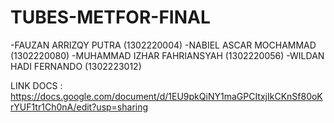 # TUBES-METFOR-FINAL
-FAUZAN ARRIZQY PUTRA (1302220004)
-NABIEL ASCAR MOCHAMMAD (1302220080)
-MUHAMMAD IZHAR FAHRIANSYAH (1302220056)
-WILDAN HADI FERNANDO (1302223012)

LINK DOCS : https://docs.google.com/document/d/1EU9pkQiNY1maGPCItxjIkCKnSf80oKrYUF1tr1Ch0nA/edit?usp=sharing
